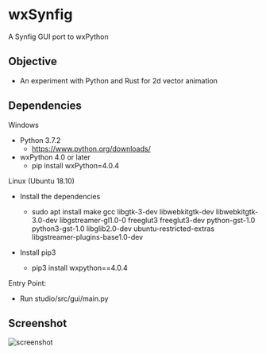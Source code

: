 wxSynfig
====================
A Synfig GUI port to wxPython

Objective
--------------------
- An experiment with Python and Rust for 2d vector animation



Dependencies
--------------
Windows
- Python 3.7.2
   - https://www.python.org/downloads/
- wxPython 4.0 or later
   - pip install wxPython=4.0.4

Linux (Ubuntu 18.10)
- Install the dependencies
    - sudo apt install make gcc libgtk-3-dev libwebkitgtk-dev libwebkitgtk-3.0-dev libgstreamer-gl1.0-0 freeglut3 freeglut3-dev python-gst-1.0 python3-gst-1.0 libglib2.0-dev ubuntu-restricted-extras libgstreamer-plugins-base1.0-dev
    
- Install pip3
    - pip3 install wxpython==4.0.4
    

Entry Point:
- Run studio/src/gui/main.py

Screenshot
-----------
![screenshot](https://github.com/eshikafe/wxSynfig/blob/master/studio/images/wxSynfig_py3.PNG)
